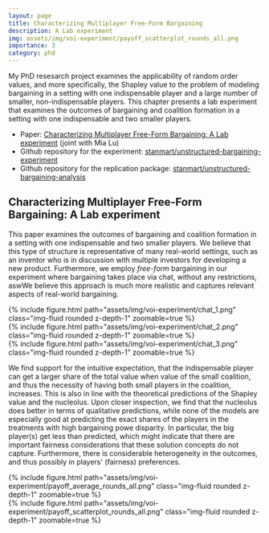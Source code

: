 ```yaml
---
layout: page
title: Characterizing Multiplayer Free-Form Bargaining
description: A Lab experiment
img: assets/img/voi-experiment/payoff_scatterplot_rounds_all.png
importance: 3
category: phd
---
```


My PhD resesarch project examines the applicability of random order values, and more specifically, the Shapley value to the problem of modeling bargaining in a setting with one indispensable player and a large number of smaller, non-indispensable players.
This chapter presents a lab experiment that examines the outcomes of bargaining and coalition formation in a setting with one indispensable and two smaller players.

 - Paper: [Characterizing Multiplayer Free-Form Bargaining: A Lab experiment](https://stanmart.github.io/unstructured-bargaining-analysis/paper.pdf) (joint with Mia Lu)
 - Github repository for the experiment: [stanmart/unstructured-bargaining-experiment](https://stanmart.github.io/unstructured-bargaining-experiment)
 - Github repository for the replication package: [stanmart/unstructured-bargaining-analysis](https://stanmart.github.io/unstructured-bargaining-analysis)

## Characterizing Multiplayer Free-Form Bargaining: A Lab experiment

This paper examines the outcomes of bargaining and coalition formation in a setting with one indispensable and two smaller players.
We believe that this type of structure is representative of many real-world settings, such as an inventor who is in discussion with multiple investors for developing a new product.
Furthermore, we employ *free-form* bargaining in our experiment where bargaining takes place via chat, without any restrictions, aswWe believe this approach is much more realistic and captures relevant aspects of real-world bargaining.

<div class="row mt-3">
  <div class="col-sm mt-3 mt-md-0">
      {% include figure.html path="assets/img/voi-experiment/chat_1.png" class="img-fluid rounded z-depth-1" zoomable=true %}
  </div>
  <div class="col-sm mt-3 mt-md-0">
      {% include figure.html path="assets/img/voi-experiment/chat_2.png" class="img-fluid rounded z-depth-1" zoomable=true %}
  </div>
  <div class="col-sm mt-3 mt-md-0">
      {% include figure.html path="assets/img/voi-experiment/chat_3.png" class="img-fluid rounded z-depth-1" zoomable=true %}
  </div>
</div>


We find support for the intuitive expectation, that the indispensable player can get a larger share of the total value when value of the small coalition, and thus the necessity of having both small players in the coalition, increases.
This is also in line with the theoretical predictions of the Shapley value and the nucleolus.
Upon closer inspection, we find that the nucleolus does better in terms of qualitative predictions, while none of the models are especially good at predicting the exact shares of the players in the treatments with high bargaining powe disparity.
In particular, the big player(s) get less than predicted, which might indicate that there are important fairness considerations that these solution concepts do not capture.
Furthermore, there is considerable heterogeneity in the outcomes, and thus possibly in players' (fairness) preferences.

<div class="row mt-2">
  <div class="col-sm mt-2 mt-md-0">
      {% include figure.html path="assets/img/voi-experiment/payoff_average_rounds_all.png" class="img-fluid rounded z-depth-1" zoomable=true %}
  </div>
  <div class="col-sm mt-2 mt-md-0">
      {% include figure.html path="assets/img/voi-experiment/payoff_scatterplot_rounds_all.png" class="img-fluid rounded z-depth-1" zoomable=true %}
  </div>
</div>

